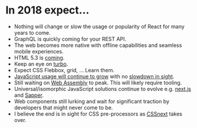 # In 2018 expect...

* Nothing will change or slow the usage or popularity of React for many years to come.
* GraphQL is quickly coming for your REST API.
* The web becomes more native with offline capabilities and seamless mobile experiences.
* HTML 5.3 is [coming](https://www.w3.org/blog/2017/12/html-5-2-is-done-html-5-3-is-coming/).
* Keep an eye on [turbo](https://medium.com/@ericsimons/introducing-turbo-5x-faster-than-yarn-npm-and-runs-natively-in-browser-cc2c39715403).
* Expect CSS Flebbox, grid, ... Learn them.
* [JavaScript usage will continue to grow](https://insights.stackoverflow.com/survey/2017#technology-programming-languages) with no [slowdown in sight](https://insights.stackoverflow.com/survey/2017#technology-most-popular-languages-by-occupation).
* Still waiting on [Web Assembly](http://webassembly.org/) to peak. This will likely require tooling.
* Universal/isomorphic JavaScript solutions continue to evolve e.g. [next.js](https://github.com/zeit/next.js) and [Sapper](https://sapper.svelte.technology/).
* Web components still lurking and wait for significant traction by developers that might never come to be.
* I believe the end is in sight for CSS pre-processors as [CSSnext](http://cssnext.io/) takes over.
